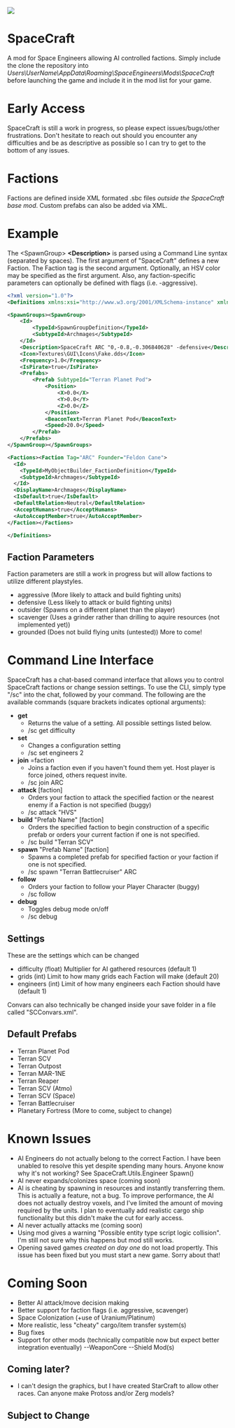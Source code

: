 ![](https://raw.githubusercontent.com/toddsellon/SpaceCraft/main/thumbnail.jpg?token=AB6IMWOXRSLL2T76BAYSH327RTGKW)

# SpaceCraft
A mod for Space Engineers allowing AI controlled factions. Simply include the clone the repository into *Users\UserName\AppData\Roaming\SpaceEngineers\Mods\SpaceCraft* before launching the game and include it in the mod list for your game.

# Early Access
SpaceCraft is still a work in progress, so please expect issues/bugs/other frustrations. Don't hesitate to reach out should you encounter any difficulties and be as descriptive as possible so I can try to get to the bottom of any issues.


# Factions
Factions are defined inside XML formated .sbc files *outside the SpaceCraft base mod*. Custom prefabs can also be added via XML.

# Example
The &lt;SpawnGroup&gt; **&lt;Description&gt;** is parsed using a Command Line syntax (separated by spaces). The first argument of "SpaceCraft" defines a new Faction. The Faction tag is the second argument. Optionally, an HSV color may be specified as the first argument. Also, any faction-specific parameters can optionally be defined with flags (i.e. -aggressive).

```xml
<?xml version="1.0"?>
<Definitions xmlns:xsi="http://www.w3.org/2001/XMLSchema-instance" xmlns:xsd="http://www.w3.org/2001/XMLSchema">

<SpawnGroups><SpawnGroup>
	<Id>
		<TypeId>SpawnGroupDefinition</TypeId>
		<SubtypeId>Archmages</SubtypeId>
	</Id>
	<Description>SpaceCraft ARC "0,-0.8,-0.306840628" -defensive</Description>
	<Icon>Textures\GUI\Icons\Fake.dds</Icon>
	<Frequency>1.0</Frequency>
	<IsPirate>true</IsPirate>
	<Prefabs>
		<Prefab SubtypeId="Terran Planet Pod">
			<Position>
				<X>0.0</X>
				<Y>0.0</Y>
				<Z>0.0</Z>
			</Position>
			<BeaconText>Terran Planet Pod</BeaconText>
			<Speed>20.0</Speed>
		</Prefab>
	</Prefabs>
</SpawnGroup></SpawnGroups>

<Factions><Faction Tag="ARC" Founder="Feldon Cane">
  <Id>
    <TypeId>MyObjectBuilder_FactionDefinition</TypeId>
    <SubtypeId>Archmages</SubtypeId>
  </Id>
  <DisplayName>Archmages</DisplayName>
  <IsDefault>true</IsDefault>
  <DefaultRelation>Neutral</DefaultRelation>
  <AcceptHumans>true</AcceptHumans>
  <AutoAcceptMember>true</AutoAcceptMember>
</Faction></Factions>

</Definitions>
```

## Faction Parameters
Faction parameters are still a work in progress but will allow factions to utilize different playstyles.
* aggressive (More likely to attack and build fighting units)
* defensive (Less likely to attack or build fighting units)
* outsider (Spawns on a different planet than the player)
* scavenger (Uses a grinder rather than drilling to aquire resources (not implemented yet))
* grounded (Does not build flying units (untested))
More to come!

# Command Line Interface
SpaceCraft has a chat-based command interface that allows you to control SpaceCraft factions or change session settings. To use the CLI, simply type "/sc" into the chat, followed by your command. The following are the available commands (square brackets indicates optional arguments):

- **get**
	- Returns the value of a setting. All possible settings listed below.
	- /sc get difficulty
- **set**
	- Changes a configuration setting
	- /sc set engineers 2
- **join** =faction
	- Joins a faction even if you haven't found them yet. Host player is force joined, others request invite.
	- /sc join ARC
- **attack** [faction]
	- Orders your faction to attack the specified faction or the nearest enemy if a Faction is not specified (buggy)
	- /sc attack "HVS"
- **build** "Prefab Name" [faction]
	- Orders the specified faction to begin construction of a specific prefab or orders your current faction if one is not specified.
	- /sc build "Terran SCV"
- **spawn** "Prefab Name" [faction]
	- Spawns a completed prefab for specified faction or your faction if one is not specified.
	- /sc spawn "Terran Battlecruiser" ARC
- **follow**
	- Orders your faction to follow your Player Character (buggy)
	- /sc follow
- **debug**
	- Toggles debug mode on/off
	- /sc debug


## Settings
These are the settings which can be changed
- difficulty (float) Multiplier for AI gathered resources (default 1)
- grids (int) Limit to how many grids each Faction will make (default 20)
- engineers (int) Limit of how many engineers each Faction should have (default 1)

Convars can also technically be changed inside your save folder in a file called "SCConvars.xml".

## Default Prefabs
- Terran Planet Pod
- Terran SCV
- Terran Outpost
- Terran MAR-1NE
- Terran Reaper
- Terran SCV (Atmo)
- Terran SCV (Space)
- Terran Battlecruiser
- Planetary Fortress
(More to come, subject to change)

# Known Issues
* AI Engineers do not actually belong to the correct Faction. I have been unabled to resolve this yet despite spending many hours. Anyone know why it's not working? See SpaceCraft.Utils.Engineer Spawn()
* AI never expands/colonizes space (coming soon)
* AI is cheating by spawning in resources and instantly transferring them. This is actually a feature, not a bug. To improve performance, the AI does not actually destroy voxels, and I've limited the amount of moving required by the units. I plan to eventually add realistic cargo ship functionality but this didn't make the cut for early access.
* AI never actually attacks me (coming soon)
* Using mod gives a warning "Possible entity type script logic collision". I'm still not sure why this happens but mod still works.
* Opening saved games *created on day one* do not load propertly. This issue has been fixed but you must start a new game. Sorry about that!

# Coming Soon
- Better AI attack/move decision making
- Better support for faction flags (i.e. aggressive, scavenger)
- Space Colonization (+use of Uranium/Platinum)
- More realistic, less "cheaty" cargo/item transfer system(s)
- Bug fixes
- Support for other mods (technically compatible now but expect better integration eventually)
--WeaponCore
--Shield Mod(s)

## Coming later?
- I can't design the graphics, but I have created StarCraft to allow other races. Can anyone make Protoss and/or Zerg models?



## Subject to Change
